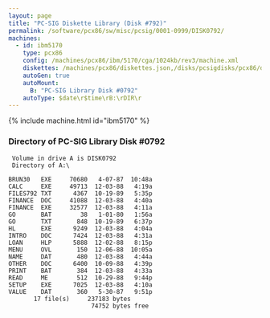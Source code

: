 ```yaml
---
layout: page
title: "PC-SIG Diskette Library (Disk #792)"
permalink: /software/pcx86/sw/misc/pcsig/0001-0999/DISK0792/
machines:
  - id: ibm5170
    type: pcx86
    config: /machines/pcx86/ibm/5170/cga/1024kb/rev3/machine.xml
    diskettes: /machines/pcx86/diskettes.json,/disks/pcsigdisks/pcx86/diskettes.json
    autoGen: true
    autoMount:
      B: "PC-SIG Library Disk #0792"
    autoType: $date\r$time\rB:\rDIR\r
---
```


{% include machine.html id="ibm5170" %}

### Directory of PC-SIG Library Disk #0792

     Volume in drive A is DISK0792
     Directory of A:\

    BRUN30   EXE     70680   4-07-87  10:48a
    CALC     EXE     49713  12-03-88   4:19a
    FILES792 TXT      4367  10-19-89   5:35p
    FINANCE  DOC     41088  12-03-88   4:40a
    FINANCE  EXE     32577  12-03-88   4:11a
    GO       BAT        38   1-01-80   1:56a
    GO       TXT       848  10-19-89   6:37p
    HL       EXE      9249  12-03-88   4:04a
    INTRO    DOC      7424  12-03-88   4:31a
    LOAN     HLP      5888  12-02-88   8:15p
    MENU     OVL       150  12-06-88  10:05a
    NAME     DAT       480  12-03-88   4:44a
    OTHER    DOC      6400  10-09-88   4:39p
    PRINT    BAT       384  12-03-88   4:33a
    READ     ME        512  10-29-88   9:44p
    SETUP    EXE      7025  12-03-88   4:10a
    VALUE    DAT       360   5-30-87   9:51p
           17 file(s)     237183 bytes
                           74752 bytes free
